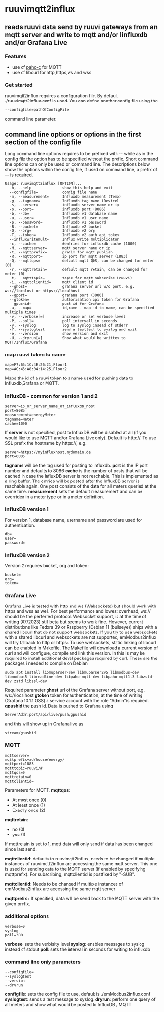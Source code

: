 # ruuvimqtt2influx
## reads ruuvi data send by ruuvi gateways from an mqtt server and write to mqtt and/or Iinfluxdb and/or Grafana Live


### Features

 - use of [paho-c](https://github.com/eclipse/paho.mqtt.c) for MQTT
 - use of libcurl for http,https,ws and wss

### Get started

ruuvimqtt2influx requires a configuration file. By default ./ruuvimqtt2influx.conf is used. You can define another config file using the

```
--configfile=pathOfConfigFile
```

command line parameter.

## command line options or options in the first section of the config file

Long command line options requires to be prefixed with -- while as in the config file the option has to be specified without the prefix. Short command line options can only be used on command line. The descriptions below show the options within the config file, if used on command line, a prefix of -- is required.

```
Usage: ruuvimqtt2influx [OPTION]...
  -h, --help              show this help and exit
  --configfile=           config file name
  -m, --measurement=      Influxdb measurement (Temp)
  -g, --tagname=          Influxdb tag name (Device)
  -s, --server=           influxdb server name or ip
  -o, --port=             influxdb port (8086)
  -b, --db=               Influxdb v1 database name
  -u, --user=             Influxdb v1 user name
  -p, --password=         Influxdb v1 password
  -B, --bucket=           Influxdb v2 bucket
  -O, --org=              Influxdb v2 org
  -T, --token=            Influxdb v2 auth api token
  --influxwritemult=      Influx write multiplicator
  -c, --cache=            #entries for influxdb cache (1000)
  -M, --mqttserver=       mqtt server name or ip
  -C, --mqttprefix=       prefix for mqtt publish
  -R, --mqttport=         ip port for mqtt server (1883)
  -Q, --mqttqos=          default mqtt QOS, can be changed for meter (0)
  -r, --mqttretain=       default mqtt retain, can be changed for meter (0)
  -t, --mqtttopic=        topic for mqtt subscribe (ruuvi)
  -i, --mqttclientid=     mqtt client id
  --ghost=                grafana server url w/o port, e.g. ws://localost or https://localhost
  --gport=                grafana port (3000)
  --gtoken=               authorisation api token for Grafana
  --gpushid=              push id for Grafana
  -a, --map=              id,name - map id to name, can be specified multiple times
  -v, --verbose[=]        increase or set verbose level
  -P, --poll=             poll intervall in seconds
  -y, --syslog            log to syslog insead of stderr
  -Y, --syslogtest        send a testtext to syslog and exit
  -e, --version           show version and exit
  -U, --dryrun[=]         Show what would be written to MQTT/Influx/Grafana
```
### map ruuvi token to name

```
map=F7:66:1C:4E:26:21,Floor1
map=AC:46:A8:04:14:25,Floor2
```
Maps the id of a ruuvi token to a name used for pushing data to Influxdb,Grafana or MQTT.

### InfluxDB - common for version 1 and 2

```
server=ip_or_server_name_of_influxdb_host
port=8086
measurement=energyMeter
tagname=Meter
cache=1000
```

If __server__ is not specified, post to InfluxDB will be disabled at all (if you would like to use MQTT and/or Grafana Live only). Default is http://. To use SSL prefix the hostname by https://, e.g.
```
server=https://myinfluxhost.mydomain.de
port=8086
```

__tagname__ will be the tag used for posting to Influxdb.
__port__ is the IP port number and defaults to 8086
__cache__ is the number of posts that will be cached in case the InfluxDB server is not reachable. This is implemented as a ring buffer. The entries will be posted after the InfluxDB server is reachable again. One post consists of the data for all meters queried at the same time.
__measurement__ sets the default measurement and can be overriden in a meter type or in a meter definition.

### InfluxDB version 1

For version 1, database name, username and password are used for authentication.

```
db=
user=
password=
```

### InfluxDB version 2

Version 2 requires bucket, org and token:

```
bucket=
org=
token=
```
### Grafana Live
Grafana Live is tested with http and ws (Websockets) but should work with https and wss as well. For best performance and lowest overhead, ws:// should be the perferred protocol.
Websocket support, is at the time of writing (07/2023) still beta but seems to work fine. However, current distributions like Fedora 39 or Raspberry (Debian 11 (bullseye)) ships with a shared libcurl that do not support websockets. If you try to use websockets with a shared libcurl and websockets are not supported, emModbus2influx will try fallback to http or https:.
To use websockets, static linking of libcurl can be enabled in Makefile. The Makefile will download a current version of curl and will configure, compile and link this version.
In this is may be required to install additional devel packages required by curl. These are the packages i needed to compile on Debian
```
sudo apt install libmuparser-dev libmuparser2v5 libmodbus-dev libmodbus5 libreadline-dev libpaho-mqtt-dev libpaho-mqtt1.3 libzstd-dev zstd libssl-dev
```
Required parameter
__ghost__ url of the Grafana server without port, e.g. ws://localhost
__gtoken__ token for authentication, at the time of writing (Grafana 10.1.1 OSS) a service account with the role "Admin"is required.
__gpushid__ the push id. Data is pushed to Grafana using
```
ServerAddr:port/api/live/push/gpushid
```
and this will show up in Grafana live as
```
stream/gpushid
```

### MQTT
```
mqttserver=
mqttprefix=ad/house/energy/
mqttport=1883
mqtttopic=ruuvi/#
mqttqos=0
mqttretain=0
mqttclientid=
```

Parameters for MQTT.
__mqttqos__:
- At most once (0)
- At least once (1)
- Exactly once (2)

__mqttretain__:
- no (0)
- yes (1)

If mqttretain is set to 1, mqtt data will only send if data has been changed since last send.

__mqttclientid__:
defaults to ruuvimqtt2influx, needs to be changed if multiple instances of ruuvimqtt2influx are accessing the same mqtt server. This one is used for sending data to the MQTT server (if enabled by specifying mqttprefix). For subscribing, mqttclientid is postfixed by "-SUB".

__mqttclientid__:
Needs to be changed if multiple instances of emModbus2influx are accessing the same mqtt server

__mqttprefix :__
If specified, data will be send back to the MQTT server with the given prefix.

### additional options
```
verbose=0
syslog
poll=300
```

__verbose__: sets the verbisity level
__syslog__: enables messages to syslog instead of stdout
__poll__: sets the interval in seconds for writing to influxdb

### command line only parameters

```
--configfile=
--syslogtest
--version
--dryrun
```
__configfile__: sets the config file to use, default is ./emModbus2influx.conf
**syslogtest**: sends a test message to syslog.
**dryrun**: perform one query of all meters and show what would be posted to InfluxDB / MQTT

